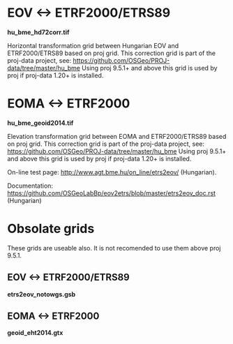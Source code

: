 # EOV <-> ETRF2000/ETRS89

**hu_bme_hd72corr.tif**

Horizontal transformation grid between Hungarian EOV and ETRF2000/ETRS89 based
on proj grid.
This correction grid is part of the proj-data project, see:
https://github.com/OSGeo/PROJ-data/tree/master/hu_bme
Using proj 9.5.1+ and above this grid is used by proj if proj-data 1.20+ is
installed.

# EOMA <-> ETRF2000

**hu_bme_geoid2014.tif**

Elevation transformation grid between EOMA and ETRF2000/ETRS89 based on proj grid.
This correction grid is part of the proj-data project, see:
https://github.com/OSGeo/PROJ-data/tree/master/hu_bme
Using proj 9.5.1+ and above this grid is used by proj if proj-data 1.20+ is installed.

On-line test page: http://www.agt.bme.hu/on_line/etrs2eov/ (Hungarian).

Documentation: https://github.com/OSGeoLabBp/eov2etrs/blob/master/etrs2eov_doc.rst (Hungarian)

# Obsolate grids

These grids are useable also. It is not recomended to use them above proj 9.5.1.

## EOV <-> ETRF2000/ETRS89

**etrs2eov_notowgs.gsb**

## EOMA <-> ETRF2000

**geoid_eht2014.gtx**
